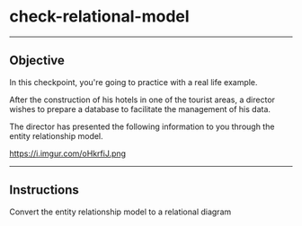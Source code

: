 # check-relational-model
---------------------------------------------
Objective
---------------------------------------------

In this checkpoint, you're going to practice with a real life example.

After the construction of his hotels in one of the tourist areas, a director wishes to prepare a database to facilitate the management of his data.

The director has presented the following information to you through the entity relationship model.

https://i.imgur.com/oHkrfiJ.png


-------------------------------------------------
Instructions
-------------------------------------------------
Convert the  entity relationship model to a relational diagram
